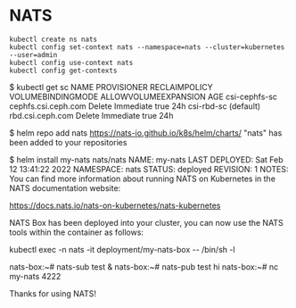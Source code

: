 # NATS

~~~
kubectl create ns nats
kubectl config set-context nats --namespace=nats --cluster=kubernetes --user=admin
kubectl config use-context nats
kubectl config get-contexts
~~~



$ kubectl get sc
NAME                   PROVISIONER           RECLAIMPOLICY   VOLUMEBINDINGMODE   ALLOWVOLUMEEXPANSION   AGE
csi-cephfs-sc          cephfs.csi.ceph.com   Delete          Immediate           true                   24h
csi-rbd-sc (default)   rbd.csi.ceph.com      Delete          Immediate           true                   24h

$ helm repo add nats https://nats-io.github.io/k8s/helm/charts/
"nats" has been added to your repositories

$ helm install my-nats nats/nats
NAME: my-nats
LAST DEPLOYED: Sat Feb 12 13:41:22 2022
NAMESPACE: nats
STATUS: deployed
REVISION: 1
NOTES:
You can find more information about running NATS on Kubernetes
in the NATS documentation website:

  https://docs.nats.io/nats-on-kubernetes/nats-kubernetes

NATS Box has been deployed into your cluster, you can
now use the NATS tools within the container as follows:

  kubectl exec -n nats -it deployment/my-nats-box -- /bin/sh -l

  nats-box:~# nats-sub test &
  nats-box:~# nats-pub test hi
  nats-box:~# nc my-nats 4222

Thanks for using NATS!

~~~